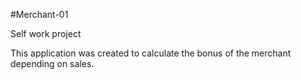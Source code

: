 #Merchant-01

Self work project

This application was created to calculate 
the bonus of the merchant depending on sales.